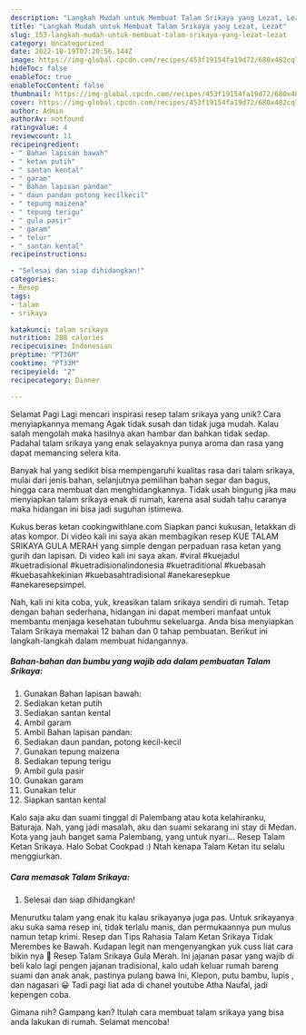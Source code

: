 ```yaml
---
description: "Langkah Mudah untuk Membuat Talam Srikaya yang Lezat, Lezat"
title: "Langkah Mudah untuk Membuat Talam Srikaya yang Lezat, Lezat"
slug: 153-langkah-mudah-untuk-membuat-talam-srikaya-yang-lezat-lezat
category: Uncategorized
date: 2022-10-19T07:20:56.144Z
image: https://img-global.cpcdn.com/recipes/453f19154fa19d72/680x482cq70/talam-srikaya-foto-resep-utama.jpg
hideToc: false
enableToc: true
enableTocContent: false
thumbnail: https://img-global.cpcdn.com/recipes/453f19154fa19d72/680x482cq70/talam-srikaya-foto-resep-utama.jpg
cover: https://img-global.cpcdn.com/recipes/453f19154fa19d72/680x482cq70/talam-srikaya-foto-resep-utama.jpg
author: Admin
authorAv: notfound
ratingvalue: 4
reviewcount: 11
recipeingredient:
- " Bahan lapisan bawah"
- " ketan putih"
- " santan kental"
- " garam"
- " Bahan lapisan pandan"
- " daun pandan potong kecilkecil"
- " tepung maizena"
- " tepung terigu"
- " gula pasir"
- " garam"
- " telur"
- " santan kental"
recipeinstructions:

- "Selesai dan siap dihidangkan!"
categories:
- Resep
tags:
- talam
- srikaya

katakunci: talam srikaya 
nutrition: 208 calories
recipecuisine: Indonesian
preptime: "PT36M"
cooktime: "PT33M"
recipeyield: "2"
recipecategory: Dinner

---
```



Selamat Pagi Lagi mencari inspirasi resep talam srikaya yang unik? Cara menyiapkannya memang Agak tidak susah dan tidak juga mudah. Kalau salah mengolah maka hasilnya akan hambar dan bahkan tidak sedap. Padahal talam srikaya yang enak selayaknya punya aroma dan rasa yang dapat memancing selera kita.


Banyak hal yang sedikit bisa mempengaruhi kualitas rasa dari talam srikaya, mulai dari jenis bahan, selanjutnya pemilihan bahan segar dan bagus, hingga cara membuat dan menghidangkannya. Tidak usah bingung jika mau menyiapkan talam srikaya enak di rumah, karena asal sudah tahu caranya maka hidangan ini bisa jadi suguhan istimewa.

Kukus beras ketan cookingwithlane.com Siapkan panci kukusan, letakkan di atas kompor. Di video kali ini saya akan membagikan resep KUE TALAM SRIKAYA GULA MERAH yang simple dengan perpaduan rasa ketan yang gurih dan lapisan. Di video kali ini saya akan. #viral #kuejadul #kuetradisional #kuetradisionalindonesia #kuetraditional #kuebasah #kuebasahkekinian #kuebasahtradisional #anekaresepkue #anekaresepsimpel.


Nah, kali ini kita coba, yuk, kreasikan talam srikaya sendiri di rumah. Tetap dengan bahan sederhana, hidangan ini dapat memberi manfaat untuk membantu menjaga kesehatan tubuhmu sekeluarga. Anda bisa menyiapkan Talam Srikaya memakai 12 bahan dan 0 tahap pembuatan. Berikut ini langkah-langkah dalam membuat hidangannya.

<!--inarticleads1-->

##### Bahan-bahan dan bumbu yang wajib ada dalam pembuatan Talam Srikaya:

1. Gunakan  Bahan lapisan bawah:
1. Sediakan  ketan putih
1. Sediakan  santan kental
1. Ambil  garam
1. Ambil  Bahan lapisan pandan:
1. Sediakan  daun pandan, potong kecil-kecil
1. Gunakan  tepung maizena
1. Sediakan  tepung terigu
1. Ambil  gula pasir
1. Gunakan  garam
1. Gunakan  telur
1. Siapkan  santan kental


Kalo saja aku dan suami tinggal di Palembang atau kota kelahiranku, Baturaja. Nah, yang jadi masalah, aku dan suami sekarang ini stay di Medan. Kota yang jauh banget sama Palembang, yang untuk nyari… Resep Talam Ketan Srikaya. Halo Sobat Cookpad :) Ntah kenapa Talam Ketan itu selalu menggiurkan. 

<!--inarticleads2-->

##### Cara memasak Talam Srikaya:


1. Selesai dan siap dihidangkan!

Menurutku talam yang enak itu kalau srikayanya juga pas. Untuk srikayanya aku suka sama resep ini, tidak terlalu manis, dan permukaannya pun mulus namun tetap krimi. Resep dan Tips Rahasia Talam Ketan Srikaya Tidak Merembes ke Bawah. Kudapan legit nan mengenyangkan yuk cuss liat cara bikin nya 🤗 Resep Talam Srikaya Gula Merah. Ini jajanan pasar yang wajib di beli kalo lagi pengen jajanan tradisional, kalo udah keluar rumah bareng suami dan anak anak, pastinya pulang bawa Ini, Klepon, putu bambu, lupis , dan nagasari 😀 Tadi pagi liat ada di chanel youtube Atha Naufal, jadi kepengen coba. 

Gimana nih? Gampang kan? Itulah cara membuat talam srikaya yang bisa anda lakukan di rumah. Selamat mencoba!
